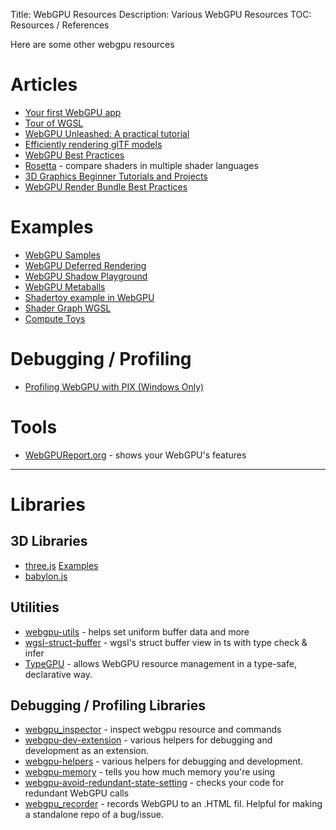 Title: WebGPU Resources
Description: Various WebGPU Resources
TOC: Resources / References

Here are some other webgpu resources

# Articles

* [Your first WebGPU app](https://codelabs.developers.google.com/your-first-webgpu-app#0)
* [Tour of WGSL](https://google.github.io/tour-of-wgsl/)
* [WebGPU Unleashed: A practical tutorial](https://shi-yan.github.io/webgpuunleashed/)
* [Efficiently rendering glTF models](https://toji.github.io/webgpu-gltf-case-study/)
* [WebGPU Best Practices](https://toji.dev/webgpu-best-practices/)
* [Rosetta](https://toji.github.io/rosetta/) - compare shaders in multiple shader languages
* [3D Graphics Beginner Tutorials and Projects](https://shrekshao.github.io/3d-graphics-beginner-projects/)
* [WebGPU Render Bundle Best Practices](https://toji.dev/webgpu-best-practices/render-bundles)

# Examples

* [WebGPU Samples](https://webgpu.github.io/webgpu-samples/)
* [WebGPU Deferred Rendering](https://github.com/toji/burrow)
* [WebGPU Shadow Playground](https://toji.github.io/webgpu-shadow-playground/)
* [WebGPU Metaballs](https://toji.github.io/webgpu-metaballs/)
* [Shadertoy example in WebGPU](https://jsgist.org/?src=a17b03b88c86c08ac621298dae50e30b)
* [Shader Graph WGSL](https://deepkolos.github.io/shader-graph-wgsl/)
* [Compute Toys](https://compute.toys)

# Debugging / Profiling

* [Profiling WebGPU with PIX (Windows Only)](https://toji.dev/webgpu-profiling/pix)

# Tools

* [WebGPUReport.org](https://webgpureport.org) - shows your WebGPU's features

---

# <a id="a-libraries"></a>Libraries

## 3D Libraries

* [three.js](https://threejs.org) [Examples](https://threejs.org/examples/?q=webgpu)
* [babylon.js](https://www.babylonjs.com/)

## Utilities

* [webgpu-utils](https://github.com/greggman/webgpu-utils) - helps set uniform buffer data and more
* [wgsl-struct-buffer](https://github.com/deepkolos/wgsl-struct-buffer) - wgsl's struct buffer view in ts with type check & infer
* [TypeGPU](https://typegpu.com) - allows WebGPU resource management in a type-safe, declarative way. 

## Debugging / Profiling Libraries

* [webgpu_inspector](https://github.com/brendan-duncan/webgpu_inspector) - inspect webgpu resource and commands
* [webgpu-dev-extension](https://github.com/greggman/webgpu-dev-extension) - various helpers for debugging and development as an extension.
* [webgpu-helpers](https://github.com/greggman/webgpu-helpers) - various helpers for debugging and development.
* [webgpu-memory](https://github.com/greggman/webgpu-memory) - tells you how much memory you're using
* [webgpu-avoid-redundant-state-setting](https://github.com/greggman/webgpu-avoid-redundant-state-setting) - checks your code for redundant WebGPU calls
* [webgpu_recorder](https://github.com/brendan-duncan/webgpu_recorder) - records WebGPU to an .HTML fil. Helpful for making a standalone repo of a bug/issue.


